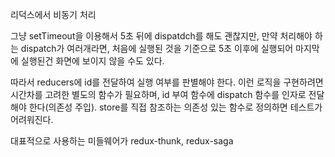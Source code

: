 
리덕스에서 비동기 처리

그냥 setTimeout을 이용해서 5초 뒤에 dispatdch를 해도 괜찮지만, 
만약 처리해야 하는 dispatch가 여러개라면, 처음에 실행된 것을 기준으로 5초 이후에 실행되어 마지막에 실행된건 화면에 보이지 않을 수도 있다. 

따라서 reducers에 id를 전달하여 실행 여부를 판별해야 한다. 이런 로직을 구현하려면 시간차를 고려한 별도의 함수가 필요하며, id 부여 함수에 dispatch 함수를 인자로 전달해야 한다(의존성 주입). store를 직접 참조하는 의존성 있는 함수로 정의하면 테스트가 어려워진다. 

대표적으로 사용하는 미들웨어가 redux-thunk, redux-saga 